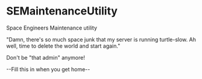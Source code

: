 SEMaintenanceUtility
====================

Space Engineers Maintenance utility

"Damn, there's so much space junk that my server is running turtle-slow. Ah well, time to delete the world and start again."

Don't be "that admin" anymore!


--Fill this in when you get home--
